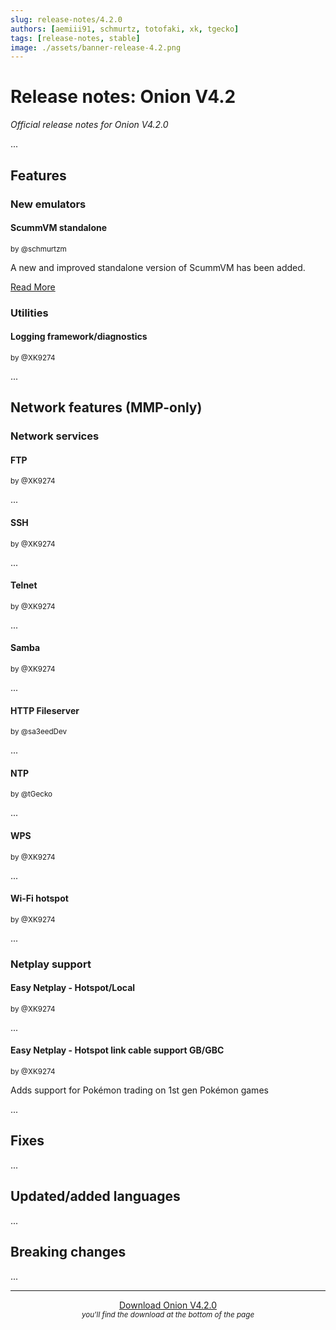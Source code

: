 ```yaml
---
slug: release-notes/4.2.0
authors: [aemiii91, schmurtz, totofaki, xk, tgecko]
tags: [release-notes, stable]
image: ./assets/banner-release-4.2.png
---
```



# Release notes: Onion V4.2

*Official release notes for Onion V4.2.0*

...

<Truncate />


## Features

### New emulators

#### ScummVM standalone
<sup>

by @schmurtzm

</sup>

A new and improved standalone version of ScummVM has been added.

[Read More](/docs/emulators/scummvm)


### Utilities

#### Logging framework/diagnostics
<sup>

by @XK9274

</sup>

...


## Network features (MMP-only)

### Network services

#### FTP
<sup>

by @XK9274

</sup>

...

#### SSH
<sup>

by @XK9274

</sup>

...

#### Telnet
<sup>

by @XK9274

</sup>

...

#### Samba
<sup>

by @XK9274

</sup>

...

#### HTTP Fileserver
<sup>

by @sa3eedDev

</sup>

...

#### NTP
<sup>

by @tGecko

</sup>

...

#### WPS
<sup>

by @XK9274

</sup>

...

#### Wi-Fi hotspot
<sup>

by @XK9274

</sup>

...


### Netplay support

#### Easy Netplay - Hotspot/Local
<sup>

by @XK9274

</sup>

...

#### Easy Netplay - Hotspot link cable support GB/GBC
<sup>

by @XK9274

</sup>

Adds support for Pokémon trading on 1st gen Pokémon games

...


## Fixes

...

## Updated/added languages

...

## Breaking changes

...

---

<p align="center">
<a href="https://github.com/OnionUI/Onion/releases/tag/v4.2.0" class="button button--primary button--lg">Download Onion V4.2.0</a><br/>
<small><i>you'll find the download at the bottom of the page</i></small>
</p>
